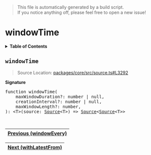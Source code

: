 > This file is automatically generated by a build script.<br>If you notice anything off, please feel free to open a new issue!

# windowTime

<details><summary><b>Table of Contents</b></summary><br>

1. [<code>windowTime</code>](#windowTime)</details>

## <a name="windowTime"></a><code>windowTime</code>

> Source Location: [packages\/core\/src\/source.ts#L3292](..\/..\/packages\/core\/src\/source.ts#L3292)

<b>Signature</b>

<pre>function windowTime(<br>    maxWindowDuration?: number | null,<br>    creationInterval?: number | null,<br>    maxWindowLength?: number,<br>): &lt;T&gt;(source: <a href="../03-api-source/00-Source.md#Source-Interface">Source</a>&lt;T&gt;) =&gt; <a href="../03-api-source/00-Source.md#Source-Interface">Source</a>&lt;<a href="../03-api-source/00-Source.md#Source-Interface">Source</a>&lt;T&gt;&gt;</pre><br>

| [Previous \(windowEvery\)](100-windowEvery.md#readme) |
| --- |

<div align="right">

| [Next \(withLatestFrom\)](102-withLatestFrom.md#readme) |
| --- |
</div>
